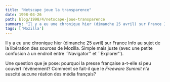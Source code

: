 ```yaml
---
title: "Netscape joue la transparence"
date: 1998-04-26
path: blog/1998/4/netscape-joue-transparence
summary: "Il y a eu une chronique hier (dimanche 25 avril) sur France Info au sujet de la libération des sources de Mozilla."
tags: ['Mozilla']
---
```


<P>
Il y a eu une chronique hier (dimanche 25 avril) sur France Info au sujet de
la libération des sources de Mozilla. Simple mais juste (avec une petite
confusion à un endroit entre ``Navigator'' et ``Explorer'').
</P>

<P>
Une question que je pose: pourquoi la presse française a-t-elle si peu
couvert l'évênement? Comment se fait-il que le <EM>Freeware Summit</EM>
n'a suscité aucune réation des média français?
</P>


